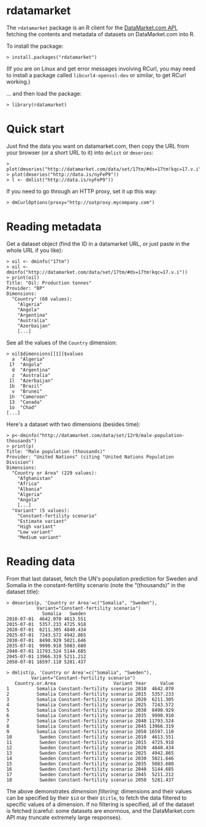 # rdatamarket

The `rdatamarket` package is an R client for the [DataMarket.com
API](http://datamarket.com/api/v1/), fetching the contents and metadata
of datasets on DataMarket.com into R.

To install the package:

    > install.packages("rdatamarket")

(If you are on Linux and get error messages involving RCurl, you may need
to install a package called `libcurl4-openssl-dev` or similar, to get RCurl
working.)

... and then load the package:

    > library(rdatamarket)

# Quick start

Just find the data you want on datamarket.com, then copy the URL from your
browser (or a short URL to it) into `dmlist` or `dmseries`:

    > plot(dmseries("http://datamarket.com/data/set/17tm/#ds=17tm!kqc=17.v.i"))
    > plot(dmseries("http://data.is/nyFeP9"))
    > l <- dmlist("http://data.is/nyFeP9"))

If you need to go through an HTTP proxy, set it up this way:

    > dmCurlOptions(proxy="http://outproxy.mycompany.com")

# Reading metadata

Get a dataset object (find the ID in a datamarket URL, or just paste in
the whole URL if you like):

    > oil <- dminfo("17tm")
    > oil <- dminfo("http://datamarket.com/data/set/17tm/#ds=17tm!kqc=17.v.i"))
    > print(oil)
    Title: "Oil: Production tonnes"
    Provider: "BP"
    Dimensions:
      "Country" (60 values):
        "Algeria"
        "Angola"
        "Argentina"
        "Australia"
        "Azerbaijan"
        [...]

See all the values of the `Country` dimension:

    > oil$dimensions[[1]]$values
      a  "Algeria"
     17  "Angola"
      d  "Argentina"
      z  "Australia"
     1l  "Azerbaijan"
     1b  "Brazil"
      v  "Brunei"
     1h  "Cameroon"
     13  "Canada"
     1o  "Chad"
    [...]

Here's a dataset with two dimensions (besides time):

    > p<-dminfo("http://datamarket.com/data/set/12r9/male-population-thousands")
    > print(p)
    Title: "Male population (thousands)"
    Provider: "United Nations" (citing "United Nations Population Division")
    Dimensions:
      "Country or Area" (229 values):
        "Afghanistan"
        "Africa"
        "Albania"
        "Algeria"
        "Angola"
        [...]
      "Variant" (5 values):
        "Constant-fertility scenario"
        "Estimate variant"
        "High variant"
        "Low variant"
        "Medium variant" 

# Reading data

From that last dataset, fetch the UN's population prediction for Sweden and Somalia in the
constant-fertility scenario (note the “(thousands)” in the dataset title):

    > dmseries(p, 'Country or Area'=c("Somalia", "Sweden"),
               Variant="Constant-fertility scenario")
                 Somalia   Sweden
    2010-07-01  4642.070 4613.551
    2015-07-01  5357.233 4725.918
    2020-07-01  6211.305 4840.434
    2025-07-01  7243.572 4942.865
    2030-07-01  8490.929 5021.646
    2035-07-01  9990.910 5083.680
    2040-07-01 11793.524 5144.685
    2045-07-01 13966.319 5211.212
    2050-07-01 16597.110 5281.437

    > dmlist(p, 'Country or Area'=c("Somalia", "Sweden"),
             Variant="Constant-fertility scenario")
       Country.or.Area                     Variant Year     Value
    1          Somalia Constant-fertility scenario 2010  4642.070
    2          Somalia Constant-fertility scenario 2015  5357.233
    3          Somalia Constant-fertility scenario 2020  6211.305
    4          Somalia Constant-fertility scenario 2025  7243.572
    5          Somalia Constant-fertility scenario 2030  8490.929
    6          Somalia Constant-fertility scenario 2035  9990.910
    7          Somalia Constant-fertility scenario 2040 11793.524
    8          Somalia Constant-fertility scenario 2045 13966.319
    9          Somalia Constant-fertility scenario 2050 16597.110
    10          Sweden Constant-fertility scenario 2010  4613.551
    11          Sweden Constant-fertility scenario 2015  4725.918
    12          Sweden Constant-fertility scenario 2020  4840.434
    13          Sweden Constant-fertility scenario 2025  4942.865
    14          Sweden Constant-fertility scenario 2030  5021.646
    15          Sweden Constant-fertility scenario 2035  5083.680
    16          Sweden Constant-fertility scenario 2040  5144.685
    17          Sweden Constant-fertility scenario 2045  5211.212
    18          Sweden Constant-fertility scenario 2050  5281.437

The above demonstrates *dimension filtering*; dimensions and their values can
be specified by their `$id` or their `$title`, to fetch the data filtered to
specific values of a dimension. If no filtering is specified, all of the
dataset is fetched (careful: some datasets are enormous, and the DataMarket.com
API may truncate extremely large responses).


